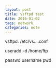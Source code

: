 ```yaml
---
layout: post
title: vsftpd test
date: 2016-01-02
tags: network
categories: note
---
```

vsftpd:
  /etc/vs....conf

useradd -d /home/ftp

passwd username
pwd
